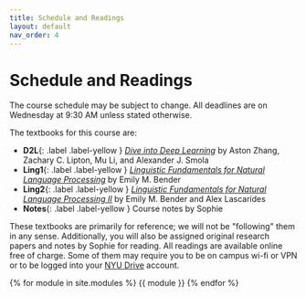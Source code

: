 ```yaml
---
title: Schedule and Readings
layout: default
nav_order: 4
---
```


# Schedule and Readings

The course schedule may be subject to change. All deadlines are on Wednesday at 9:30 AM unless stated otherwise.

The textbooks for this course are:
* **D2L**{: .label .label-yellow }
[_Dive into Deep Learning_](https://d2l.ai/index.html) by Aston Zhang, Zachary C. Lipton, Mu Li, and Alexander J. Smola
* **Ling1**{: .label .label-yellow }
[_Linguistic Fundamentals for Natural Language Processing_](https://www.morganclaypool.com/doi/abs/10.2200/S00493ED1V01Y201303HLT020) by Emily M. Bender
* **Ling2**{: .label .label-yellow }
[_Linguistic Fundamentals for Natural Language Processing II_](https://www.morganclaypool.com/doi/abs/10.2200/S00935ED1V02Y201907HLT043) by Emily M. Bender and Alex Lascarides
* **Notes**{: .label .label-yellow }
Course notes by Sophie

These textbooks are primarily for reference; we will not be "following" them in any sense. Additionally, you will also
be assigned original research papers and notes by Sophie for reading. All readings are available online free of charge.
Some of them may require you to be on campus wi-fi or VPN or to be logged into your
[NYU Drive](https://www.nyu.edu/life/information-technology/communication-and-collaboration/document-collaboration-and-sharing/nyu-drive.html)
account.

{% for module in site.modules %}
{{ module }}
{% endfor %}